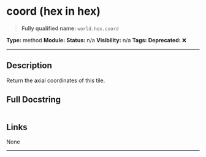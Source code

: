 # coord (hex in hex)
> **Fully qualified name:** `world.hex.coord`

**Type:** method
**Module:** 
**Status:** n/a
**Visibility:** n/a
**Tags:** 
**Deprecated:** ❌

---

## Description
Return the axial coordinates of this tile.

## Full Docstring
```

```

## Links
None

---
